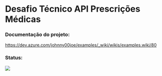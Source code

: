 # Desafio Técnico API Prescrições Médicas


### Documentação do projeto:

https://dev.azure.com/johnny00joe/examples/_wiki/wikis/examples.wiki/80


### Status:

<img src="https://dev.azure.com/johnny00joe/bf769694-28b9-4fe0-8f38-a6ef5fc0558f/_apis/git/repositories/c1d89be4-7324-4211-9737-50cc769e1844/Items?path=/.attachments/image-6f3258c7-50ea-45fc-8779-1e4e78e717b9.png&download=false&resolveLfs=true&%24format=octetStream&api-version=5.0-preview.1&sanitize=true&versionDescriptor.version=wikiMaster" />